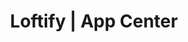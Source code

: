 ---
layout: home

title: Loftify | App Center
titleTemplate: App Center

hero:
  name: "Loftify"
  text: "简洁美观的\nLOFTER第三方APP"
  tagline: 本软件基于Flutter开发，目前仅支持Android和Windows，未来将逐步实现跨平台
  actions:
    - theme: brand
      text: 了解详情
      link: /zh_CN/loftify/introduction
    - theme: alt
      text: Github
      link: https://github.com/Robert-Stackflow/Loftify
  image:
    src: https://picbed.cloudchewie.com/apps/loftify-icon.png
    alt: Loftify

features:
  - icon: 🚀
    title: 美观
    details: 支持深色模式、切换主题
  - icon: 😃
    title: 易用
    details: 支持保存原图和视频和大多数LOFTER功能
  - icon: 🛡️
    title: 安全
    details: 支持手势锁、安全模式
---